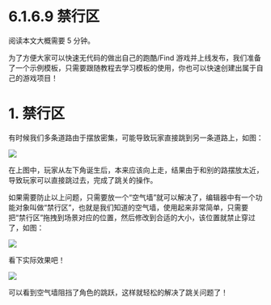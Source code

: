 # 6.1.6.9 禁行区

阅读本文大概需要 5 分钟。

为了方便大家可以快速无代码的做出自己的跑酷/Find 游戏并上线发布，我们准备了一个示例模板，只需要跟随教程去学习模板的使用，你也可以快速创建出属于自己的游戏项目！

# 1. 禁行区

有时候我们多条道路由于摆放密集，可能导致玩家直接跳到另一条道路上，如图：

![](https://wstatic-a1.233leyuan.com/productdocs/static/boxcnPRMumxIBP8iBlqWaVvTjQe.png)

在上图中，玩家从左下角诞生后，本来应该向上走，结果由于和别的路摆放太近，导致玩家可以直接跳过去，完成了跳关的操作。

如果需要防止以上问题，只需要放一个“空气墙”就可以解决了，编辑器中有一个功能对象叫做“禁行区”，也就是我们知道的空气墙，使用起来非常简单，只需要把“禁行区”拖拽到场景对应的位置，然后修改到合适的大小，该位置就禁止穿过了，如图：

![](https://wstatic-a1.233leyuan.com/productdocs/static/boxcnETC9yTRPGRLteqjA9w6nsh.png)

看下实际效果吧！

![](https://wstatic-a1.233leyuan.com/productdocs/static/boxcnKTClBZ6jtdf0bT8W3TiJfh.gif)

可以看到空气墙阻挡了角色的跳跃，这样就轻松的解决了跳关问题了！
